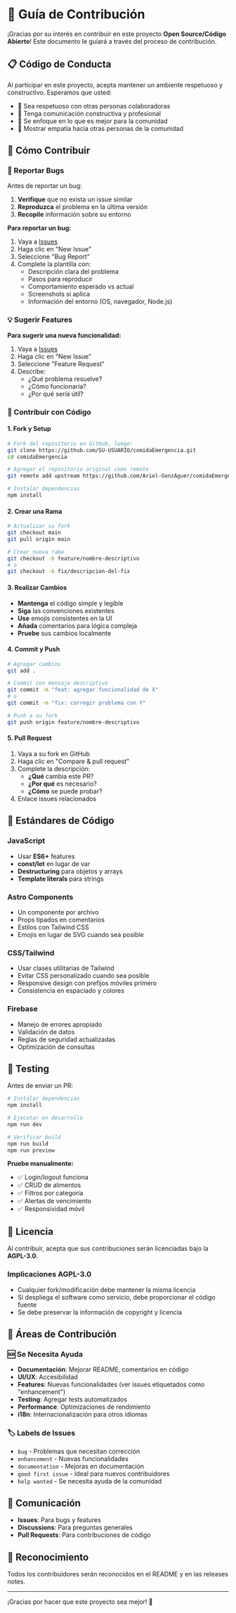 # 🤝 Guía de Contribución

¡Gracias por su interés en contribuir en este proyecto **Open Source/Código Abierto**! Este documento le guiará a través del proceso de contribución.

## 📋 Código de Conducta

Al participar en este proyecto, acepta mantener un ambiente respetuoso y constructivo. Esperamos que usted:

- 🤝 Sea respetuoso con otras personas colaboradoras
- 💬 Tenga comunicación constructiva y profesional
- 🎯 Se enfoque en lo que es mejor para la comunidad
- 🌟 Mostrar empatía hacia otras personas de la comunidad

## 🚀 Cómo Contribuir

### 🐛 Reportar Bugs

Antes de reportar un bug:
1. **Verifique** que no exista un issue similar
2. **Reproduzca** el problema en la última versión
3. **Recopile** información sobre su entorno

**Para reportar un bug:**
1. Vaya a [Issues](https://github.com/Ariel-GonzAguer/comidaEmergencia/issues)
2. Haga clic en "New Issue"
3. Seleccione "Bug Report"
4. Complete la plantilla con:
   - Descripción clara del problema
   - Pasos para reproducir
   - Comportamiento esperado vs actual
   - Screenshots si aplica
   - Información del entorno (OS, navegador, Node.js)

### 💡 Sugerir Features

**Para sugerir una nueva funcionalidad:**
1. Vaya a [Issues](https://github.com/Ariel-GonzAguer/comidaEmergencia/issues)
2. Haga clic en "New Issue"
3. Seleccione "Feature Request"
4. Describe:
   - ¿Qué problema resuelve?
   - ¿Cómo funcionaría?
   - ¿Por qué sería útil?

### 🔧 Contribuir con Código

#### 1. Fork y Setup

```bash
# Fork del repositorio en GitHub, luego:
git clone https://github.com/SU-USUARIO/comidaEmergencia.git
cd comidaEmergencia

# Agregar el repositorio original como remote
git remote add upstream https://github.com/Ariel-GonzAguer/comidaEmergencia.git

# Instalar dependencias
npm install
```

#### 2. Crear una Rama

```bash
# Actualizar su fork
git checkout main
git pull origin main

# Crear nueva rama
git checkout -b feature/nombre-descriptivo
# o
git checkout -b fix/descripcion-del-fix
```

#### 3. Realizar Cambios

- **Mantenga** el código simple y legible
- **Siga** las convenciones existentes
- **Use** emojis consistentes en la UI
- **Añada** comentarios para lógica compleja
- **Pruebe** sus cambios localmente

#### 4. Commit y Push

```bash
# Agregar cambios
git add .

# Commit con mensaje descriptivo
git commit -m "feat: agregar funcionalidad de X"
# o
git commit -m "fix: corregir problema con Y"

# Push a su fork
git push origin feature/nombre-descriptivo
```

#### 5. Pull Request

1. Vaya a su fork en GitHub
2. Haga clic en "Compare & pull request"
3. Complete la descripción:
   - **¿Qué** cambia este PR?
   - **¿Por qué** es necesario?
   - **¿Cómo** se puede probar?
4. Enlace issues relacionados

## 📏 Estándares de Código

### JavaScript
- Usar **ES6+** features
- **const/let** en lugar de var
- **Destructuring** para objetos y arrays
- **Template literals** para strings

### Astro Components
- Un componente por archivo
- Props tipados en comentarios
- Estilos con Tailwind CSS
- Emojis en lugar de SVG cuando sea posible

### CSS/Tailwind
- Usar clases utilitarias de Tailwind
- Evitar CSS personalizado cuando sea posible
- Responsive design con prefijos móviles primero
- Consistencia en espaciado y colores

### Firebase
- Manejo de errores apropiado
- Validación de datos
- Reglas de seguridad actualizadas
- Optimización de consultas

## 🧪 Testing

Antes de enviar un PR:

```bash
# Instalar dependencias
npm install

# Ejecutar en desarrollo
npm run dev

# Verificar build
npm run build
npm run preview
```

**Pruebe manualmente:**
- ✅ Login/logout funciona
- ✅ CRUD de alimentos
- ✅ Filtros por categoría
- ✅ Alertas de vencimiento
- ✅ Responsividad móvil

## 📄 Licencia

Al contribuir, acepta que sus contribuciones serán licenciadas bajo la **AGPL-3.0**.

### Implicaciones AGPL-3.0

- Cualquier fork/modificación debe mantener la misma licencia
- Si despliega el software como servicio, debe proporcionar el código fuente
- Se debe preservar la información de copyright y licencia

## 🎯 Áreas de Contribución

### 🆘 Se Necesita Ayuda

- **Documentación**: Mejorar README, comentarios en código
- **UI/UX**: Accesibilidad
- **Features**: Nuevas funcionalidades (ver issues etiquetados como "enhancement")
- **Testing**: Agregar tests automatizados
- **Performance**: Optimizaciones de rendimiento
- **i18n**: Internacionalización para otros idiomas

### 🏷️ Labels de Issues

- `bug` - Problemas que necesitan corrección
- `enhancement` - Nuevas funcionalidades
- `documentation` - Mejoras en documentación
- `good first issue` - Ideal para nuevos contribuidores
- `help wanted` - Se necesita ayuda de la comunidad

## 💬 Comunicación

- **Issues**: Para bugs y features
- **Discussions**: Para preguntas generales
- **Pull Requests**: Para contribuciones de código

## 🙏 Reconocimiento

Todos los contribuidores serán reconocidos en el README y en las releases notes.

---

¡Gracias por hacer que este proyecto sea mejor! 🎉
